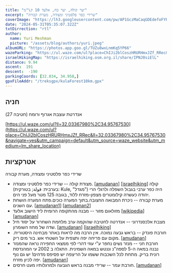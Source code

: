```yaml
---
title: "יער קולה, יער כח, אלעד 10 ק\"מ"
excerpt: "שרידי כפר פלסטיני ומצודה, מערת קבורה"
coverImage: "https://lh3.googleusercontent.com/pw/AP1GczMaCaqGDEdefoFYPb8C277IIYKmZULWFnQVrabi9XAc8twC45qc3A4bLB29FbBd2_Ve8bY9zhb1Mu0bVpFg5IW_RDenMoqxQP_S_gB9vX7Y-kGOO5Aw=w1300-h630"
date: "2024-05-31T05:35:07.322Z"
txtDirrection: "rtl"
author:
  name: Yuri Meshman
  picture: "/assets/blog/authors/yuri.jpeg"
albumURL: "https://photos.app.goo.gl/TUZu8wxLnmKq5YP66"
wazeParking: "https://ul.waze.com/ul?place=ChIJi2blCoszHRURHmxJZf_RRec&ll=32.03367980%2C34.95767530&navigate=yes&utm_campaign=default&utm_source=waze_website&utm_medium=lm_share_location"
israelHikingMap: "https://israelhiking.osm.org.il/share/IPNJ0siElL"
distance: 9.94 
ascent:  191
descent:  -190
parkingCoords: [32.034, 34.958,]
gpxFileAddr: "/treksgpx/kulaForest10km.gpx"
---
```

## חניה
אנדרטת עוצבת אגרוף ורומח (חטיבה 27)

[https://ul.waze.com/ul?ll=32.03367980%2C34.95767530](https://ul.waze.com/ul?place=ChIJi2blCoszHRURHmxJZf_RRec&ll=32.03367980%2C34.95767530&navigate=yes&utm_campaign=default&utm_source=waze_website&utm_medium=lm_share_location)

## אטרקציות
שרידי כפר פלסטיני ומצודה, מערת קבורה
- מצודת קולה  -- שרידי כפר פלסטיני ומצודה. \[[amudanan](https://amudanan.co.il/#!wiki=P325636)\] \[[israelhiking](https://israelhiking.osm.org.il/poi/OSM/node_278476982)\]
קוּלָה (בערבית: قولة; בטורקית: Kule, "מגדל") היה כפר ערבי בגבול השפלה ולרגלי הרי יהודה כעשרה קילומטרים מצפון-מזרח ללוד, בגובה 125 מטר מעל פני הים. 
- מערת קבורה -- ניכרת המבואה החצובה.בתוך המערה כוכים.פתח המערה הושחת עם השנים. \[[amudanan1](https://amudanan.co.il/#!wiki=P523235)\] \[[amudanan2](https://amudanan.co.il/#!wiki=P102525)\]
- מזולאום מזור -- מבנה מהתקופה הרומית ליד הישוב אלעד \[[wikipedia](https://he.wikipedia.org/wiki/מאוזוליאום_מזור)\] \[[amudanan](https://amudanan.co.il/#!wiki=P939961)\]
- מצבת אלכסנדרוני -- אנדרטה לחטיבה שהוקמה ערב מלחמת השחרור על יסוד חיל שדה של מחוז השומרון. \[[amudanan](https://amudanan.co.il/#!wiki=P421617)\] \[[israelhiking](https://israelhiking.osm.org.il/poi/OSM/node_742639703)\]
- חורבת פונדק -- בראש גבעה נמוכה. אין הרבה מה לראות באתר מבחינה היסטורית. מקום עם פריחה יפה ותצפית על השטחי אש. בור מים ריק.  \[[amudanan](https://amudanan.co.il/#!wiki=P110606)\]
- חורבת חני -- מנזר נשים נחפר ע"י עוזי דהרי לפי ממצאי החפירה נראה שהמנזר נבנה במאה ה-5 לספה"נ וננטש במאה השמינית. התגלה ב 2002 עי המהנדסת רונית בריק. מתחת לכל השכבות ששמו על הריצפה יש פסיפס מדהים! יש גם נוף יפה לכיון מזרח. \[[amudanan](https://amudanan.co.il/#!wiki=P719271)\]
- חורבת עמר -- שרידי מבנה בראש הגבעה ולמרגלותיו מעט חרסים. \[[amudanan](https://amudanan.co.il/#!wiki=P110606)\]